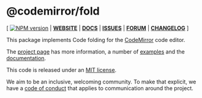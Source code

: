 # @codemirror/fold

[ [![NPM version](https://img.shields.io/npm/v/@codemirror/next.svg)](https://www.npmjs.org/package/@codemirror/fold) | [**WEBSITE**](https://codemirror.net/6/) | [**DOCS**](https://codemirror.net/6/docs/ref/#fold) | [**ISSUES**](https://github.com/codemirror/codemirror.next/issues) | [**FORUM**](https://discuss.codemirror.net/c/next/) | [**CHANGELOG**](https://github.com/codemirror/fold/blob/main/CHANGELOG.md) ]

This package implements Code folding for the
[CodeMirror](https://codemirror.net/6/) code editor.

The [project page](https://codemirror.net/6/) has more information, a
number of [examples](https://codemirror.net/6/examples/) and the
[documentation](https://codemirror.net/6/docs/).

This code is released under an
[MIT license](https://github.com/codemirror/fold/tree/main/LICENSE).

We aim to be an inclusive, welcoming community. To make that explicit,
we have a [code of
conduct](http://contributor-covenant.org/version/1/1/0/) that applies
to communication around the project.
